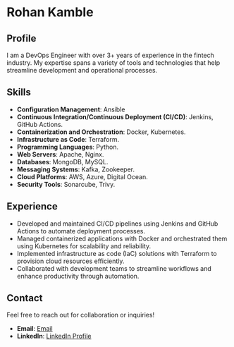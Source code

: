 # Rohan Kamble

## Profile
I am a DevOps Engineer with over 3+ years of experience in the fintech industry. My expertise spans a variety of tools and technologies that help streamline development and operational processes.

## Skills
- **Configuration Management**: Ansible
- **Continuous Integration/Continuous Deployment (CI/CD)**: Jenkins, GitHub Actions.
- **Containerization and Orchestration**: Docker, Kubernetes.
- **Infrastructure as Code**: Terraform.
- **Programming Languages**: Python.
- **Web Servers**: Apache, Nginx.
- **Databases**: MongoDB, MySQL.
- **Messaging Systems**: Kafka, Zookeeper.
- **Cloud Platforms**: AWS, Azure, Digital Ocean.
- **Security Tools**: Sonarcube, Trivy.

## Experience
- Developed and maintained CI/CD pipelines using Jenkins and GitHub Actions to automate deployment processes.
- Managed containerized applications with Docker and orchestrated them using Kubernetes for scalability and reliability.
- Implemented infrastructure as code (IaC) solutions with Terraform to provision cloud resources efficiently.
- Collaborated with development teams to streamline workflows and enhance productivity through automation.


## Contact
Feel free to reach out for collaboration or inquiries!

- **Email**: [Email](rohankambleoffice@gmail.com)
- **LinkedIn**: [LinkedIn Profile](https://www.linkedin.com/in/rohan-kamble-79705a217/)
